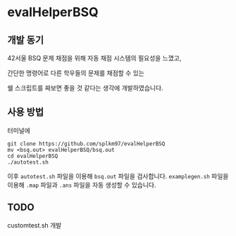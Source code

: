 # evalHelperBSQ

## 개발 동기

42서울 BSQ 문제 채점을 위해 자동 채점 시스템의 필요성을 느꼈고,

간단한 명령어로 다른 학우들의 문제를 채점할 수 있는

쉘 스크립트를 짜보면 좋을 것 같다는 생각에 개발하였습니다.

## 사용 방법

터미널에
```
git clone https://github.com/splkm97/evalHelperBSQ
mv <bsq.out> evalHelperBSQ/bsq.out
cd evalHelperBSQ
./autotest.sh
```
이후 `autotest.sh` 파일을 이용해 `bsq.out` 파일을 검사합니다.
`examplegen.sh` 파일을 이용해 `.map` 파일과 `.ans` 파일을 자동 생성할 수 있습니다.

## TODO

customtest.sh 개발
